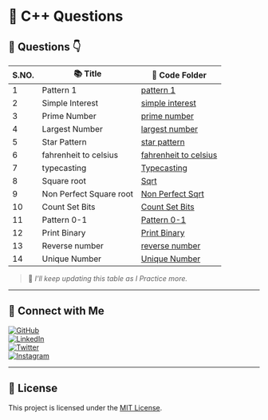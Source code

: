 # 🧠 C++ Questions

## 📅 Questions 👇

| S.NO.       | 📚 Title             | 📁 Code Folder |
|--------|---------------------------------------|----------------|
| 1 | Pattern 1  | [pattern 1](Questions/pattern1.cpp) |
| 2 | Simple Interest  | [simple interest](Questions/simple-intrest.cpp) |
| 3 | Prime Number  | [prime number](Questions/prime-number.cpp) |
| 4 | Largest Number  | [largest number](Questions/largest-no.cpp) |
| 5 | Star Pattern  | [star pattern](Questions/star_pattern.cpp) |
| 6 | fahrenheit to celsius  | [fahrenheit to celsius](Questions/f-c.cpp) |
| 7 | typecasting  | [Typecasting](Questions/character.cpp) |
| 8 |  Square root  | [Sqrt](Questions/sqrt.cpp) |
| 9 | Non Perfect Square root  | [Non Perfect Sqrt](Questions/non-p-sqrt.cpp) |
| 10 | Count Set Bits  | [Count Set Bits](Questions/count-set-bits.cpp) |
| 11 | Pattern 0-1  | [Pattern 0-1](Questions/pattern0-1.cpp) |
| 12 | Print Binary  | [Print Binary](Questions/printbinary.cpp) |
| 13 | Reverse number  | [reverse number](Questions/reverse-no.cpp) |
| 14 | Unique Number  | [Unique Number](Questions/unique-no.cpp) |

> 📝 *I'll keep updating this table as I Practice more.*

---

## 🔗 Connect with Me

[![GitHub](https://img.shields.io/badge/GitHub-%2312100E.svg?logo=github&logoColor=white)](https://github.com/VanshBhatia2007)  
[![LinkedIn](https://img.shields.io/badge/LinkedIn-%230077B5.svg?logo=linkedin&logoColor=white)](https://www.linkedin.com/in/vansh-bhatia-76311422a)  
[![Twitter](https://img.shields.io/badge/Twitter-%231DA1F2.svg?logo=twitter&logoColor=white)](https://x.com/vanshb335?t=wYs66CkM2erUVwvaAjvuSw&s=09)  
[![Instagram](https://img.shields.io/badge/Instagram-%23E4405F.svg?logo=instagram&logoColor=white)](https://www.instagram.com/vanshbhatia15)

---

## 📄 License

This project is licensed under the [MIT License](LICENSE).

